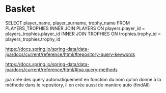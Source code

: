 # Basket

SELECT player_name, player_surname, trophy_name FROM PLAYERS_TROPHIES INNER JOIN PLAYERS ON players.player_id = players_trophies.player_id  INNER JOIN TROPHIES ON trophies.trophy_id = players_trophies.trophy_id


https://docs.spring.io/spring-data/data-jpa/docs/current/reference/html/#repository-query-keywords

https://docs.spring.io/spring-data/data-jpa/docs/current/reference/html/#jpa.query-methods

jpa crée des query automatiquement en fonction du nom qu'on donne à la méthode dans le repository, il en crée aussi de manière auto (findAll)